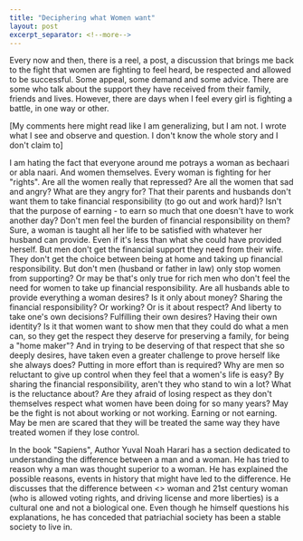 ```yaml
---
title: "Deciphering what Women want"
layout: post
excerpt_separator: <!--more-->
---
```


Every now and then, there is a reel, a post, a discussion that brings me back to the fight that women are fighting to feel heard, be respected and allowed to be successful. Some appeal, some demand and some advice. There are some who talk about the support they have received from their family, friends and lives. However, there are days when I feel every girl is fighting a battle, in one way or other. 

[My comments here might read like I am generalizing, but I am not. I wrote what I see and observe and question. I don't know the whole story and I don't claim to]

 <!--more-->

I am hating the fact that everyone around me potrays a woman as bechaari or abla naari. And women themselves. Every woman is fighting for her "rights". Are all the women really that repressed? Are all the women that sad and angry? What are they angry for? That their parents and husbands don't want them to take financial responsibility (to go out and work hard)? Isn't that the purpose of earning - to earn so much that one doesn't have to work another day?   Don't men feel the burden of financial responsibility on them? Sure, a woman is taught all her life to be satisfied with whatever her husband can provide. Even if it's less than what she could have provided herself. But men don't get the financial support they need from their wife. They don't get the choice between being at home and taking up financial responsibility. But don't men (husband or father in law) only stop women from supporting? Or may be that's only true for rich men who don't feel the need for women to take up financial responsibility. Are all husbands able to provide everything a woman desires? Is it only about money? Sharing the financial responsibility? Or working? Or is it about respect? And liberty to take one's own decisions? Fulfilling their own desires? Having their own identity? Is it that women want to show men that they could do what a men can, so they get the respect they deserve for preserving a family, for being a "home maker"? And in trying to be deserving of that respect that she so deeply desires, have taken even a greater challenge to prove herself like she always does? Putting in more effort than is required? Why are men so reluctant to give up control when they feel that a women's life is easy? By sharing the financial responsibility, aren't they who stand to win a lot? What is the reluctance about? Are they afraid of losing respect as they don't themselves respect what women have been doing for so many years? May be the fight is not about working or not working. Earning or not earning. May be men are scared that they will be treated the same way they have treated women if they lose control.

In the book "Sapiens", Author Yuval Noah Harari has a section dedicated to understanding the difference between a man and a woman. He has tried to reason why a man was thought superior to a woman. He has explained the possible reasons, events in history that might have led to the difference. He discusses that the difference between <> woman and 21st century woman (who is allowed voting rights, and driving license and more liberties) is a cultural one and not a biological one. Even though he himself questions his explanations, he has conceded that patriachial society has been a stable society to live in. 
